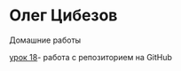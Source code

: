 # Олег Цибезов

Домашние работы

[урок 18](https://oleg7575.github.io/lesson_18/index.html "Регистрация")- работа с репозиторием на GitHub
